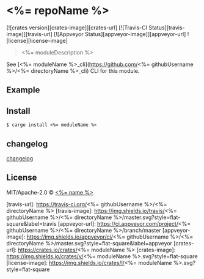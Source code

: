 # <%= repoName %>

[![crates version][crates-image]][crates-url] [![Travis-CI Status][travis-image]][travis-url] [![Appveyor Status][appveyor-image]][appveyor-url] ![license][license-image]

> <%= moduleDescription %>

See [<%= moduleName %>_cli](https://github.com/<%= githubUsername %>/<%= directoryName %>_cli) CLI for this module.

## Example


## Install

```
$ cargo install <%= moduleName %>
```

## changelog

[changelog](./changelog.md)

## License

MIT/Apache-2.0 © [<%= name %>](<%= humanizedWebsite %>)

[travis-url]: https://travis-ci.org/<%= githubUsername %>/<%= directoryName %>
[travis-image]: https://img.shields.io/travis/<%= githubUsername %>/<%= directoryName %>/master.svg?style=flat-square&label=travis
[appveyor-url]: https://ci.appveyor.com/project/<%= githubUsername %>/<%= directoryName %>/branch/master
[appveyor-image]: https://img.shields.io/appveyor/ci/<%= githubUsername %>/<%= directoryName %>/master.svg?style=flat-square&label=appveyor
[crates-url]: https://crates.io/crates/<%= moduleName %>
[crates-image]: https://img.shields.io/crates/v/<%= moduleName %>.svg?style=flat-square
[license-image]: https://img.shields.io/crates/l/<%= moduleName %>.svg?style=flat-square
